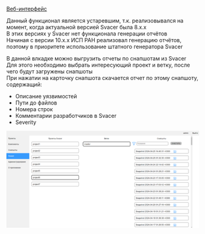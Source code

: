 [Веб-интерфейс](../web_ui.md)

Данный функционал является устаревшим, т.к. реализовывался на момент, когда актуальной версией Svacer была 8.x.x  
В этих версиях у Svacer нет функционала генерации отчётов  
Начиная с версии 10.x.x ИСП РАН реализовал генерацию отчётов, поэтому в приоритете использование штатного генератора Svacer  

В данной влкадке можно выгрузить отчеты по снапшотам из Svacer  
Для этого необходимо выбрать интересующий проект и ветку, после чего будут загружены снапшоты  
При нажатии на карточку снапшота скачается отчет по этому снапшоту, содержащий:
- Описание уязвимостей
- Пути до файлов
- Номера строк
- Комментарии разработчиков в Svacer
- Severity

![Скриншот 1](../images/svacer_screenshot.png)